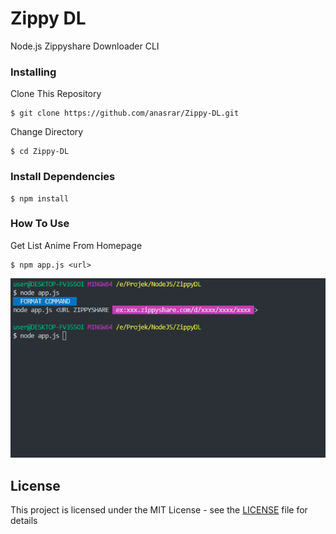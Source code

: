 # Zippy DL

Node.js Zippyshare Downloader CLI

### Installing

Clone This Repository

```
$ git clone https://github.com/anasrar/Zippy-DL.git
```

Change Directory

```
$ cd Zippy-DL
```

### Install Dependencies

```
$ npm install
```

### How To Use

Get List Anime From Homepage
```
$ npm app.js <url>
```

![DEMO](DEMO.gif)

## License

This project is licensed under the MIT License - see the [LICENSE](LICENSE) file for details